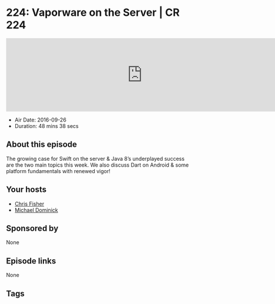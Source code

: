 # 224: Vaporware on the Server | CR 224

<iframe src="https://player.fireside.fm/v2/MLf2ZzhC+KzdEZhcl?theme=dark" width="740" height="200" frameborder="0" scrolling="no"></iframe>

* Air Date: 2016-09-26
* Duration: 48 mins 38 secs

## About this episode

The growing case for Swift on the server & Java 8’s underplayed success are the two main topics this week. We also discuss Dart on Android & some platform fundamentals with renewed vigor!

## Your hosts
* [Chris Fisher](https://coder.show/hosts/chrislas)
* [Michael Dominick](https://coder.show/hosts/michael)

## Sponsored by

None



## Episode links

None



## Tags

